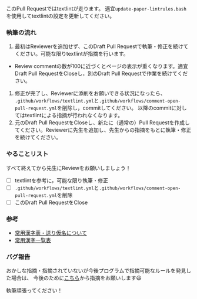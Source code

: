 このPull Requestではtextlintが走ります。
適宜`update-paper-lintrules.bash`を使用してtextlintの設定を更新してください。

### 執筆の流れ

1. 最初はReviewerを追加せず、このDraft Pull Requestで執筆・修正を続けてください。可能な限りtextlintが指摘を行います。
- Review commentの数が100に近づくとページの表示が重くなります。適宜Draft Pull RequestをCloseし，別のDraft Pull Requestで作業を続けてください。
1. 修正が完了し、Reviewerに添削をお願いできる状況になったら、
`.github/workflows/textlint.yml`と`.github/workflows/comment-open-pull-request.yml`を削除し，commitしてください。
以降のcommitに対してはtextlintによる指摘が行われなくなります。
1. 元のDraft Pull RequestをCloseし、新たに（通常の）Pull Requestを作成してください。Reviewerに先生を追加し、先生からの指摘をもとに執筆・修正を続けてください。

### やることリスト

すべて終えてから先生にReviewをお願いしましょう！

- [ ] textlintを参考に，可能な限り執筆・修正
- [ ] `.github/workflows/textlint.yml`と`.github/workflows/comment-open-pull-request.yml`を削除
- [ ] このDraft Pull RequestをClose

### 参考

- [常用漢字表・送り仮名について](https://www.ieice.org/jpn/shiori/pdf/furoku_d.pdf)
- [常用漢字一覧表](https://www.bunka.go.jp/kokugo_nihongo/sisaku/joho/joho/kakuki/14/pdf/jyouyou_kanjihyou.pdf)

### バグ報告

おかしな指摘・指摘されていないが今後プログラムで指摘可能なルールを発見した場合は、
今後のために[こちら](https://github.com/dbgroup-nagoya-u/paper-lintrules/issues/new?assignees=&labels=&template=bug-report.md&title=)から指摘をお願いします:smiley:


執筆頑張ってください！
